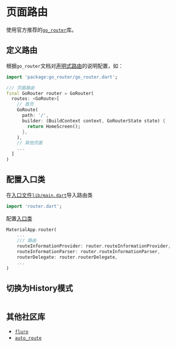 # 页面路由

使用官方推荐的[`go_router`](https://gorouter.dev)库。

## 定义路由

根据`go_router`文档对[声明式路由](https://gorouter.dev/declarative-routing)的说明配置，如：

```dart
import 'package:go_router/go_router.dart';

/// 页面路由
final GoRouter router = GoRouter(
  routes: <GoRoute>[
    // 首页
    GoRoute(
      path: '/',
      builder: (BuildContext context, GoRouterState state) {
        return HomeScreen();
      },
    ),
    // 其他页面
    ...
  ]
)
```

## 配置入口类

在[入口文件`lib/main.dart`](app/main.md)导入路由类

```dart
import 'router.dart';
```

配置[入口类](app/main.md)

```dart
MaterialApp.router(
    ...
    /// 路由
    routeInformationProvider: router.routeInformationProvider,
    routeInformationParser: router.routeInformationParser,
    routerDelegate: router.routerDelegate,
    ...
)
```

## 切换为History模式

```dart

```

## 其他社区库

- [`fluro`](https://pub.dev/packages/fluro)
- [`auto_route`](https://pub.dev/packages/auto_route)
